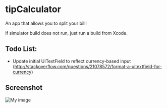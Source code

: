 tipCalculator
=============

An app that allows you to split your bill!

If simulator build does not run, just run a build from Xcode.


Todo List:
---

- Update initial UITextField to reflect currency-based input 
(http://stackoverflow.com/questions/21078572/format-a-uitextfield-for-currency)


Screenshot
---

![My image](https://raw.github.com/mariodelgado/tipCalculator/master/screenshot.png)
